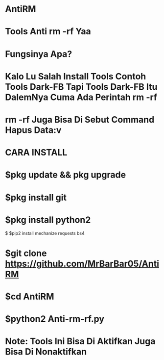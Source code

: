 # AntiRM

# Tools Anti rm -rf Yaa 
# Fungsinya Apa?
# Kalo Lu Salah Install Tools Contoh Tools Dark-FB Tapi Tools Dark-FB Itu DalemNya Cuma Ada Perintah rm -rf 
# rm -rf Juga Bisa Di Sebut Command Hapus Data:v
# CARA INSTALL

# $pkg update && pkg upgrade
# $pkg install git
# $pkg install python2
$ $pip2 install mechanize requests bs4
# $git clone https://github.com/MrBarBar05/AntiRM
# $cd AntiRM
# $python2 Anti-rm-rf.py

# Note: Tools Ini Bisa Di Aktifkan Juga Bisa Di Nonaktifkan
